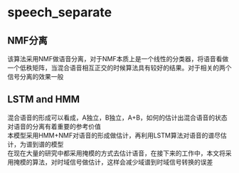 # speech_separate   
## NMF分离 
该算法采用NMF做语音分离，对于NMF本质上是一个线性的分类器，将语音看做一个低秩矩阵，当混合语音相互正交的时候算法具有较好的结果。对于相关的两个信号分离的效果一般   
## LSTM and HMM
混合语音的形成可以看成，A独立，B独立，A+B，如何的估计出混合语音的状态对语音的分离有着重要的参考价值   
本模型采用HMM+NMF对语音的形成做估计，再利用LSTM算法对语音的谱尽估计，为谱到谱的模型  
在现在大量的研究中都采用掩模的方式去估计语音，在接下来的工作中，本文将采用掩模的算法，对时域信号做估计，这样会减少域谱到时域信号转换的误差

